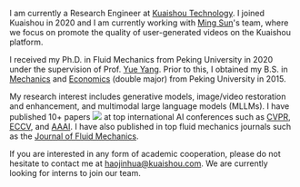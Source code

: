 I am currently a Research Engineer at [Kuaishou Technology](https://ir.kuaishou.com/). 
I joined Kuaishou in 2020 and I am currently working with [Ming Sun](https://msunming.github.io/)'s team, where we focus on promote the quality of user-generated videos on the Kuaishou platform.

I received my Ph.D. in Fluid Mechanics from Peking University in 2020 under the supervision of Prof. [Yue Yang](http://www2.coe.pku.edu.cn/subpaget.asp?id=489). Prior to this, I obtained my B.S. in [Mechanics](https://en.coe.pku.edu.cn/) and [Economics](https://en.nsd.pku.edu.cn/) (double major) from Peking University in 2015.

My research interest includes generative models, image/video restoration and enhancement, and multimodal large language models (MLLMs).
I have published 10+ papers <a href='https://scholar.google.com/citations?user=hVMNCSQAAAAJ'><img src="https://img.shields.io/endpoint?logo=Google%20Scholar&url=https%3A%2F%2Fcdn.jsdelivr.net%2Fgh%2FEric-Hao%2FEric-Hao.github.io@google-scholar-stats%2Fgs_data_shieldsio.json&labelColor=f6f6f6&color=9cf&style=social&label=citations"></a> at top international AI conferences such as [CVPR](https://cvpr.thecvf.com/), [ECCV](https://eccv.ecva.net/), and [AAAI](https://aaai.org/conference/aaai/aaai-25/). I have also published in top fluid mechanics journals such as the [Journal of Fluid Mechanics](https://www.cambridge.org/core/journals/journal-of-fluid-mechanics).

If you are interested in any form of academic cooperation, please do not hesitate to contact me at [haojinhua@kuaishou.com](mailto:haojinhua@kuaishou.com). We are currently looking for interns to join our team.
